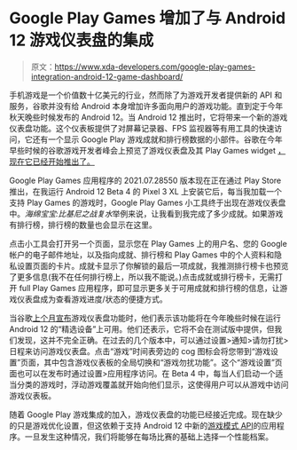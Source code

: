 # Google Play Games 增加了与 Android 12 游戏仪表盘的集成

> 原文：<https://www.xda-developers.com/google-play-games-integration-android-12-game-dashboard/>

手机游戏是一个价值数十亿美元的行业，然而除了为游戏开发者提供新的 API 和服务，谷歌并没有给 Android 本身增加许多面向用户的游戏功能。直到定于今年秋天晚些时候发布的 Android 12。当 Android 12 推出时，它将带来一个新的游戏仪表盘功能。这个仪表板提供了对屏幕记录器、FPS 监视器等有用工具的快速访问，它还有一个显示 Google Play 游戏成就和排行榜数据的小部件。谷歌在今年早些时候的谷歌游戏开发者峰会上预览了游戏仪表盘及其 Play Games widget [，现在它已经开始推出了。](https://www.xda-developers.com/android-12-game-dashboard-gaming-mode-apis/)

Google Play Games 应用程序的 2021.07.28550 版本现在正在通过 Play Store 推出，在我运行 Android 12 Beta 4 的 Pixel 3 XL 上安装它后，每当我加载一个支持 Play Games 的游戏时，Google Play Games 小工具终于出现在游戏仪表盘中。*海绵宝宝:比基尼之战复水*举例来说，让我看到我完成了多少成就。如果游戏有排行榜，排行榜的数量也会显示在这里。

点击小工具会打开另一个页面，显示您在 Play Games 上的用户名、您的 Google 帐户的电子邮件地址，以及指向成就、排行榜和 Play Games 中的个人资料和隐私设置页面的卡片。成就卡显示了你解锁的最后一项成就，我推测排行榜卡也预览了更多信息(我不在任何排行榜上，所以我不能说。)点击成就或排行榜卡，无需打开 full Play Games 应用程序，即可显示更多关于可用成就和排行榜的信息，让游戏仪表盘成为查看游戏进度/状态的便捷方式。

当谷歌[上个月宣布](https://www.xda-developers.com/android-12-game-dashboard-gaming-mode-apis/)游戏仪表盘功能时，他们表示该功能将在今年晚些时候在运行 Android 12 的“精选设备”上可用。他们还表示，它将不会在测试版中提供，但我们发现，这并不完全正确。在过去的几个版本中，可以通过设置>通知>请勿打扰>日程来访问游戏仪表盘。点击“游戏”时间表旁边的 cog 图标会将您带到“游戏设置”页面，其中包含游戏仪表板的全局切换和“游戏勿扰功能”。这个“游戏设置”页面也可以在发布时通过设置>应用程序访问。在 Beta 4 中，每当人们启动一个适当分类的游戏时，浮动游戏覆盖就开始向他们显示，这使得用户可以从游戏中访问游戏仪表板。

随着 Google Play 游戏集成的加入，游戏仪表盘的功能已经接近完成。现在缺少的只是游戏优化设置，但这依赖于支持 Android 12 中新的[游戏模式 API](https://developer.android.com/games/gamemode/gamemode-api)的应用程序。一旦发生这种情况，我们将能够在每场比赛的基础上选择一个性能档案。